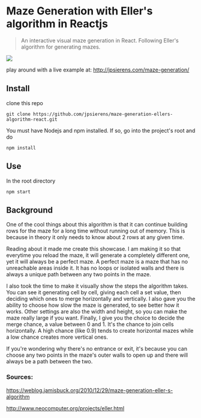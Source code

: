 # Maze Generation with Eller's algorithm in Reactjs
> An interactive visual maze generation in React. Following Eller's algorithm for generating mazes.

![](http://jpsierens.me/wp-content/uploads/2020/03/ellers-algorithm.gif)

play around with a live example at: http://jpsierens.com/maze-generation/

## Install
clone this repo
```
git clone https://github.com/jpsierens/maze-generation-ellers-algorithm-react.git
```

You must have Nodejs and npm installed. If so, go into the project's root and do
```
npm install
```

## Use
In the root directory
```
npm start
```

## Background
One of the cool things about this algorithm is that it can continue building rows for the maze for a long time without running out of memory. This is because in theory it only needs to know about 2 rows at any given time. 

Reading about it made me create this showcase. I am making it so that everytime you reload the maze, it will generate a completely different one, yet it will always be a perfect maze. A perfect maze is a maze that has no unreachable areas inside it. It has no loops or isolated walls and there is always a unique path between any two points in the maze.

I also took the time to make it visually show the steps the algorithm takes. You can see it generating cell by cell, giving each cell a set value, then deciding which ones to merge horizontally and vertically. I also gave you the ability to choose how slow the maze is generated, to see better how it works. Other settings are also the width and height, so you can make the maze really large if you want. Finally, I give you the choice to decide the merge chance, a value between 0 and 1. It's the chance to join cells horizontally. A high chance (like 0.9) tends to create horizontal mazes while a low chance creates more vertical ones.

If you're wondering why there's no entrance or exit, it's because you can choose any two points in the maze's outer walls to open up and there will always be a path between the two.

### Sources:
https://weblog.jamisbuck.org/2010/12/29/maze-generation-eller-s-algorithm

http://www.neocomputer.org/projects/eller.html
